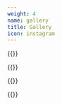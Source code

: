 ```yaml
---
weight: 4
name: gallery
title: Gallery
icon: instagram
---
```


<!-- Gallery -->

{{<cell
src="/img/2015G.jpg"
alt="Pablo Woodward acting." >}}

{{<cell
src="/img/2015K.jpg"
alt="Pablo Woodward acting." >}}

{{<cell
src="/img/2015L.jpg"	
alt="Pablo Woodward acting." >}}

{{<cell
src="/img/M55128.0122.jpg"
alt="Pablo Woodward acting." >}}